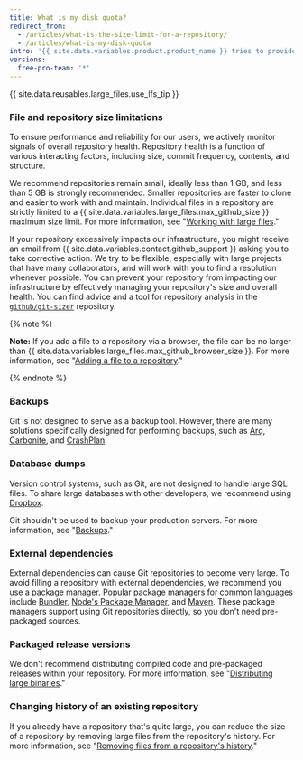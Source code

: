 ```yaml
---
title: What is my disk quota?
redirect_from:
  - /articles/what-is-the-size-limit-for-a-repository/
  - /articles/what-is-my-disk-quota
intro: '{{ site.data.variables.product.product_name }} tries to provide abundant storage for all Git repositories, although there are hard limits for file and repository sizes.'
versions:
  free-pro-team: '*'
---
```


{{ site.data.reusables.large_files.use_lfs_tip }}

### File and repository size limitations

To ensure performance and reliability for our users, we actively monitor signals of overall repository health. Repository health is a function of various interacting factors, including size, commit frequency, contents, and structure.

We recommend repositories remain small, ideally less than 1 GB, and less than 5 GB is strongly recommended. Smaller repositories are faster to clone and easier to work with and maintain. Individual files in a repository are strictly limited to a {{ site.data.variables.large_files.max_github_size }} maximum size limit. For more information, see "[Working with large files](/github/managing-large-files/working-with-large-files)."

If your repository excessively impacts our infrastructure, you might receive an email from {{ site.data.variables.contact.github_support }} asking you to take corrective action. We try to be flexible, especially with large projects that have many collaborators, and will work with you to find a resolution whenever possible. You can prevent your repository from impacting our infrastructure by effectively managing your repository's size and overall health. You can find advice and a tool for repository analysis in the [`github/git-sizer`](https://github.com/github/git-sizer) repository.

{% note %}

**Note:** If you add a file to a repository via a browser, the file can be no larger than {{ site.data.variables.large_files.max_github_browser_size }}. For more information, see "[Adding a file to a repository](/github/managing-files-in-a-repository/adding-a-file-to-a-repository)."

{% endnote %}

### Backups

Git is not designed to serve as a backup tool. However, there are many solutions specifically designed for performing backups, such as [Arq](https://www.arqbackup.com/), [Carbonite](http://www.carbonite.com/), and [CrashPlan](https://www.crashplan.com/en-us/).

### Database dumps

Version control systems, such as Git, are not designed to handle large SQL files. To share large databases with other developers, we recommend using [Dropbox](https://www.dropbox.com/).

Git shouldn't be used to backup your production servers. For more information, see "[Backups](/github/managing-large-files/what-is-my-disk-quota#backups)."

### External dependencies

External dependencies can cause Git repositories to become very large. To avoid filling a repository with external dependencies, we recommend you use a package manager. Popular package managers for common languages include [Bundler](http://bundler.io/), [Node's Package Manager](http://npmjs.org/), and [Maven](http://maven.apache.org/). These package managers support using Git repositories directly, so you don't need pre-packaged sources.

### Packaged release versions

We don't recommend distributing compiled code and pre-packaged releases within your repository. For more information, see "[Distributing large binaries](/github/managing-large-files/distributing-large-binaries)."

### Changing history of an existing repository

If you already have a repository that's quite large, you can reduce the size of a repository by removing large files from the repository's history. For more information, see "[Removing files from a repository's history](/github/managing-large-files/removing-files-from-a-repositorys-history)."
